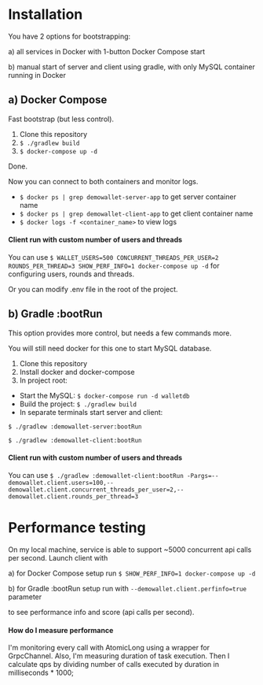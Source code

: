 # Installation

You have 2 options for bootstrapping: 

a) all services in Docker with 1-button Docker Compose start

b) manual start of server and client using gradle, with only MySQL container running in Docker 

## a) Docker Compose

Fast bootstrap (but less control).

1. Clone this repository
2. `$ ./gradlew build`
3. `$ docker-compose up -d`

Done. 

Now you can connect to both containers and monitor logs.
- `$ docker ps | grep demowallet-server-app` to get server container name
- `$ docker ps | grep demowallet-client-app` to get client container name
- `$ docker logs -f <container_name>` to view logs 

#### Client run with custom number of users and threads 
You can use `$ WALLET_USERS=500 CONCURRENT_THREADS_PER_USER=2 ROUNDS_PER_THREAD=3 SHOW_PERF_INFO=1 docker-compose up -d` for configuring users, rounds and threads.

Or you can modify .env file in the root of the project.

## b) Gradle :bootRun

This option provides more control, but needs a few commands more.

You will still need docker for this one to start MySQL database.

1. Clone this repository
2. Install docker and docker-compose
3. In project root: 

- Start the MySQL: `$ docker-compose run -d walletdb`
- Build the project: `$ ./gradlew build`
- In separate terminals start server and client: 

 `$ ./gradlew :demowallet-server:bootRun`

 `$ ./gradlew :demowallet-client:bootRun`

#### Client run with custom number of users and threads 
You can use `$ ./gradlew :demowallet-client:bootRun -Pargs=--demowallet.client.users=100,--demowallet.client.concurrent_threads_per_user=2,--demowallet.client.rounds_per_thread=3`
 
# Performance testing

On my local machine, service is able to support ~5000 concurrent api calls per second.
Launch client with 

a) for Docker Compose setup run `$ SHOW_PERF_INFO=1 docker-compose up -d`

b) for Gradle :bootRun setup run with `--demowallet.client.perfinfo=true` parameter 

to see performance info and score (api calls per second).

#### How do I measure performance
I'm monitoring every call with AtomicLong using a wrapper for GrpcChannel.
Also, I'm measuring duration of task execution. Then I calculate qps by dividing number of calls executed by duration in milliseconds * 1000;